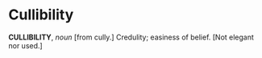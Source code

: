 # Cullibility

**CULLIBILITY**, _noun_ \[from cully.\] Credulity; easiness of belief. \[Not elegant nor used.\]